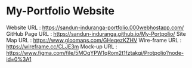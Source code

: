 # My-Portfolio Website

Website URL : https://sandun-induranga-portfolio.000webhostapp.com/
GitHub Page URL : https://sandun-induranga.github.io/My-Portpolio/
Site Map URL : https://www.gloomaps.com/GHeqezKZHV
Wire-frame URL : https://wireframe.cc/CLJE3m
Mock-up URL : https://www.figma.com/file/5MOqYPW1qRom2t1fztakgi/Protpolio?node-id=0%3A1
